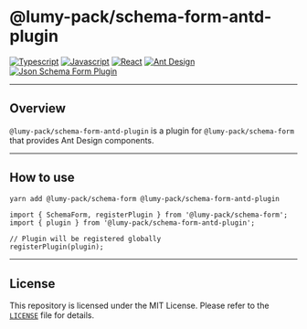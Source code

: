 # @lumy-pack/schema-form-antd-plugin

[![Typescript](https://img.shields.io/badge/typescript-✔-blue.svg)]()
[![Javascript](https://img.shields.io/badge/javascript-✔-yellow.svg)]()
[![React](https://img.shields.io/badge/react-✔-61DAFB.svg)]()
[![Ant Design](https://img.shields.io/badge/antd-✔-blue.svg)]()
[![Json Schema Form Plugin](https://img.shields.io/badge/JsonSchemaForm-plugin-pink.svg)]()

---

## Overview

`@lumy-pack/schema-form-antd-plugin` is a plugin for `@lumy-pack/schema-form` that provides Ant Design components.

---

## How to use

```bash
yarn add @lumy-pack/schema-form @lumy-pack/schema-form-antd-plugin
```

```tsx
import { SchemaForm, registerPlugin } from '@lumy-pack/schema-form';
import { plugin } from '@lumy-pack/schema-form-antd-plugin';

// Plugin will be registered globally
registerPlugin(plugin);
```

---

## License

This repository is licensed under the MIT License. Please refer to the [`LICENSE`](./LICENSE) file for details.
